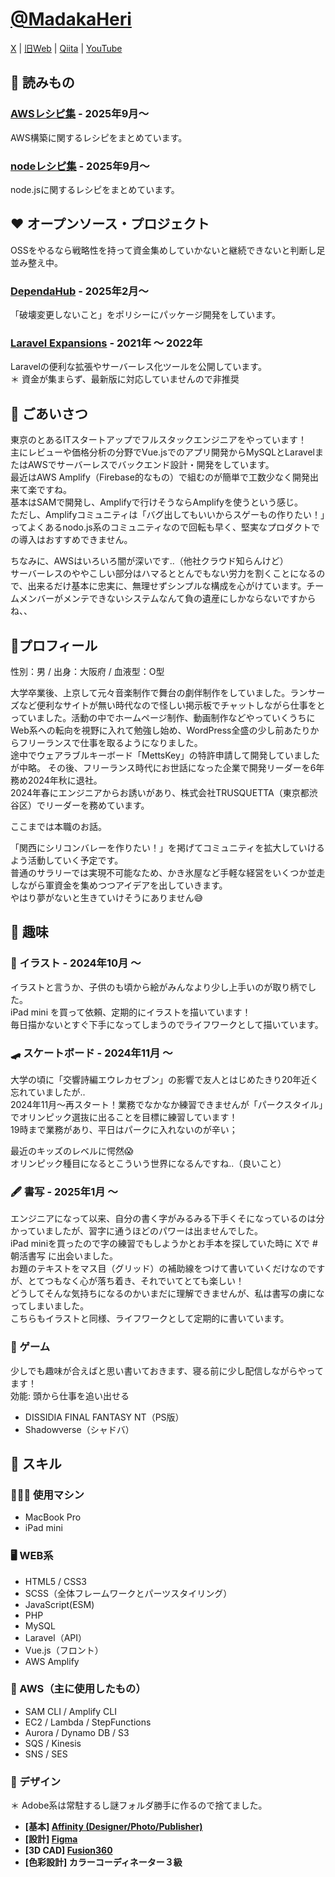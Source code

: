 # [@MadakaHeri](https://twitter.com/MadakaHeri)

[X](https://x.com/MadakaHeri)
| [旧Web](https://madakaheri.github.io)
| [Qiita](https://qiita.com/MadakaHeri)
| [YouTube](https://www.youtube.com/channel/UCdYdqeVNy9D1ZDWrE6Z6uMA)  

## 📙 読みもの

### [AWSレシピ集](https://github.com/madakaheri/aws-recipes) - 2025年9月〜

AWS構築に関するレシピをまとめています。

### [nodeレシピ集](https://github.com/madakaheri/node-recipes) - 2025年9月〜

node.jsに関するレシピをまとめています。

## ❤️ オープンソース・プロジェクト

OSSをやるなら戦略性を持って資金集めしていかないと継続できないと判断し足並み整え中。

### [DependaHub](https://github.com/dependahub) - 2025年2月〜
「破壊変更しないこと」をポリシーにパッケージ開発をしています。

### [Laravel Expansions](https://github.com/laravel-expansions) - 2021年 〜 2022年
Laravelの便利な拡張やサーバーレス化ツールを公開しています。  
＊ 資金が集まらず、最新版に対応していませんので非推奨


## 📣 ごあいさつ

東京のとあるITスタートアップでフルスタックエンジニアをやっています！  
主にレビューや価格分析の分野でVue.jsでのアプリ開発からMySQLとLaravelまたはAWSでサーバーレスでバックエンド設計・開発をしています。  
最近はAWS Amplify（Firebase的なもの）で組むのが簡単で工数少なく開発出来て楽ですね。  
基本はSAMで開発し、Amplifyで行けそうならAmplifyを使うという感じ。  
ただし、Amplifyコミュニティは「バグ出してもいいからスゲーもの作りたい！」ってよくあるnodo.js系のコミュニティなので回転も早く、堅実なプロダクトでの導入はおすすめできません。

ちなみに、AWSはいろいろ闇が深いです..（他社クラウド知らんけど）  
サーバーレスのややこしい部分はハマるととんでもない労力を割くことになるので、出来るだけ基本に忠実に、無理せずシンプルな構成を心がけています。チームメンバーがメンテできないシステムなんて負の遺産にしかならないですからね、、


## 👀プロフィール

性別：男 / 出身：大阪府 / 血液型：O型

大学卒業後、上京して元々音楽制作で舞台の劇伴制作をしていました。ランサーズなど便利なサイトが無い時代なので怪しい掲示板でチャットしながら仕事をとっていました。活動の中でホームページ制作、動画制作などやっていくうちにWeb系への転向を視野に入れて勉強し始め、WordPress全盛の少し前あたりからフリーランスで仕事を取るようになりました。  
途中でウェアラブルキーボード「MettsKey」の特許申請して開発していましたが中略。
その後、フリーランス時代にお世話になった企業で開発リーダーを6年務め2024年秋に退社。  
2024年春にエンジニアからお誘いがあり、株式会社TRUSQUETTA（東京都渋谷区）でリーダーを務めています。

ここまでは本職のお話。

「関西にシリコンバレーを作りたい！」を掲げてコミュニティを拡大していけるよう活動していく予定です。  
普通のサラリーでは実現不可能なため、かき氷屋など手軽な経営をいくつか並走しながら軍資金を集めつつアイデアを出していきます。  
やはり夢がないと生きていけそうにありません😅

## 💖 趣味

### 🎨 イラスト - 2024年10月 〜

イラストと言うか、子供のも頃から絵がみんなより少し上手いのが取り柄でした。  
iPad mini を買って依頼、定期的にイラストを描いています！  
毎日描かないとすぐ下手になってしまうのでライフワークとして描いています。

### 🛹 スケートボード - 2024年11月 〜

大学の頃に「交響詩編エウレカセブン」の影響で友人とはじめたきり20年近く忘れていましたが..  
2024年11月〜再スタート！業務でなかなか練習できませんが「パークスタイル」でオリンピック選抜に出ることを目標に練習しています！  
19時まで業務があり、平日はパークに入れないのが辛い；  

最近のキッズのレベルに愕然😱  
オリンピック種目になるとこういう世界になるんですね..（良いこと）

### 🖋️ 書写 - 2025年1月 〜

エンジニアになって以来、自分の書く字がみるみる下手くそになっているのは分かっていましたが、習字に通うほどのパワーは出ませんでした。  
iPad miniを買ったので字の練習でもしようかとお手本を探していた時に Xで #朝活書写 に出会いました。  
お題のテキストをマス目（グリッド）の補助線をつけて書いていくだけなのですが、とてつもなく心が落ち着き、それでいてとても楽しい！  
どうしてそんな気持ちになるのかいまだに理解できませんが、私は書写の虜になってしまいました。  
こちらもイラストと同様、ライフワークとして定期的に書いています。

### 👾 ゲーム

少しでも趣味が合えばと思い書いておきます、寝る前に少し配信しながらやってます！  
効能: 頭から仕事を追い出せる

- DISSIDIA FINAL FANTASY NT（PS版）
- Shadowverse（シャドバ）

## 🌱 スキル

### 🧑🏻‍💻 使用マシン
- MacBook Pro
- iPad mini

### 🖥 WEB系
- HTML5 / CSS3
- SCSS（全体フレームワークとパーツスタイリング）
- JavaScript(ESM)
- PHP
- MySQL
- Laravel（API）
- Vue.js（フロント）
- AWS Amplify

### 🦄 AWS（主に使用したもの）
- SAM CLI / Amplify CLI
- EC2 / Lambda / StepFunctions
- Aurora / Dynamo DB / S3
- SQS / Kinesis
- SNS /  SES

### 🎨 デザイン
＊ Adobe系は常駐するし謎フォルダ勝手に作るので捨てました。
- **[基本] [Affinity (Designer/Photo/Publisher)](https://affinity.serif.com)**
- **[設計] [Figma](https://www.figma.com)**
- **[3D CAD] [Fusion360](https://www.autodesk.co.jp/products/fusion-360)**
- **[色彩設計] カラーコーディネーター３級**
